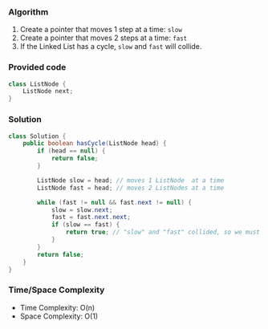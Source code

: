 ### Algorithm

1. Create a pointer that moves 1 step  at a time: `slow`
1. Create a pointer that moves 2 steps at a time: `fast`
1. If the Linked List has a cycle, `slow` and `fast` will collide.

### Provided code

```java
class ListNode {
    ListNode next;
}
```

### Solution

```java
class Solution {
    public boolean hasCycle(ListNode head) {
        if (head == null) {
            return false;
        }

        ListNode slow = head; // moves 1 ListNode  at a time
        ListNode fast = head; // moves 2 ListNodes at a time

        while (fast != null && fast.next != null) {
            slow = slow.next;
            fast = fast.next.next;
            if (slow == fast) {
                return true; // "slow" and "fast" collided, so we must have a cycle.
            }
        }
        return false;
    }
}
```
### Time/Space Complexity

- Time Complexity: O(n)
- Space Complexity: O(1)

